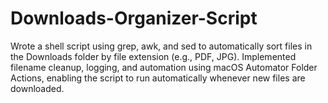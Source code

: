 # Downloads-Organizer-Script
Wrote a shell script using grep, awk, and sed to automatically sort files in the Downloads folder by file extension (e.g., PDF, JPG). Implemented filename cleanup, logging, and automation using macOS Automator Folder Actions, enabling the script to run automatically whenever new files are downloaded.
